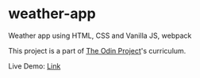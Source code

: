 # weather-app

Weather app using HTML, CSS and Vanilla JS, webpack

This project is a part of [The Odin Project](https://www.theodinproject.com/)'s curriculum.

Live Demo: [Link](https://natesgh.github.io/weather-app/)
